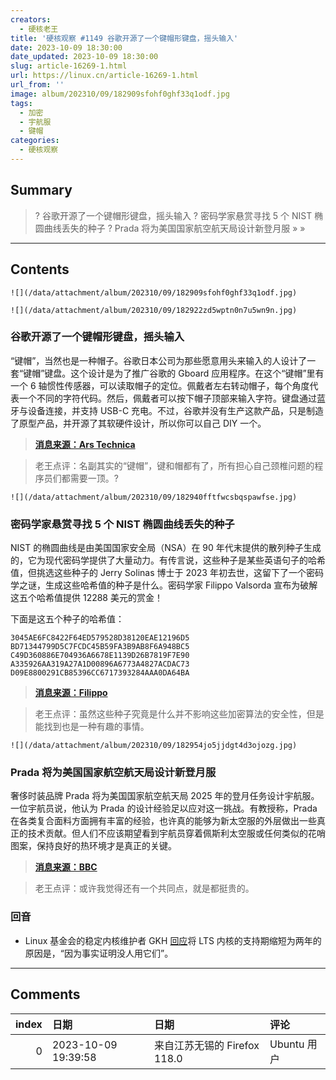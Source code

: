 ```yaml
---
creators:
  - 硬核老王
title: '硬核观察 #1149 谷歌开源了一个键帽形键盘，摇头输入'
date: 2023-10-09 18:30:00
date_updated: 2023-10-09 18:30:00
slug: article-16269-1.html
url: https://linux.cn/article-16269-1.html
url_from: ''
image: album/202310/09/182909sfohf0ghf33q1odf.jpg
tags:
  - 加密
  - 宇航服
  - 键帽
categories:
  - 硬核观察
---
```


## Summary

> ? 谷歌开源了一个键帽形键盘，摇头输入
> ? 密码学家悬赏寻找 5 个 NIST 椭圆曲线丢失的种子
> ? Prada 将为美国国家航空航天局设计新登月服
> » 
> »

***

<!-- more -->

## Contents

`![](/data/attachment/album/202310/09/182909sfohf0ghf33q1odf.jpg)`

`![](/data/attachment/album/202310/09/182922zd5wptn0n7u5wn9n.jpg)`

### 谷歌开源了一个键帽形键盘，摇头输入

“键帽”，当然也是一种帽子。谷歌日本公司为那些愿意用头来输入的人设计了一套“键帽”键盘。这个设计是为了推广谷歌的 Gboard 应用程序。在这个“键帽”里有一个 6 轴惯性传感器，可以读取帽子的定位。佩戴者左右转动帽子，每个角度代表一个不同的字符代码。然后，佩戴者可以按下帽子顶部来输入字符。键盘通过蓝牙与设备连接，并支持 USB-C 充电。不过，谷歌并没有生产这款产品，只是制造了原型产品，并开源了其软硬件设计，所以你可以自己 DIY 一个。

> 
> **[消息来源：Ars Technica](https://arstechnica.com/gadgets/2023/10/google-open-sourced-a-hat-shaped-like-a-giant-keycap-and-it-actually-types/)**
> 
> 
> 

> 
> 老王点评：名副其实的“键帽”，键和帽都有了，所有担心自己颈椎问题的程序员们都需要一顶。?
> 
> 
> 

`![](/data/attachment/album/202310/09/182940fftfwcsbqspawfse.jpg)`

### 密码学家悬赏寻找 5 个 NIST 椭圆曲线丢失的种子

NIST 的椭圆曲线是由美国国家安全局（NSA）在 90 年代末提供的散列种子生成的，它为现代密码学提供了大量动力。有传言说，这些种子是某些英语句子的哈希值，但挑选这些种子的 Jerry Solinas 博士于 2023 年初去世，这留下了一个密码学之谜，生成这些哈希值的种子是什么。密码学家 Filippo Valsorda 宣布为破解这五个哈希值提供 12288 美元的赏金！

下面是这五个种子的哈希值：

```shell
3045AE6FC8422F64ED579528D38120EAE12196D5
BD71344799D5C7FCDC45B59FA3B9AB8F6A948BC5
C49D360886E704936A6678E1139D26B7819F7E90
A335926AA319A27A1D00896A6773A4827ACDAC73
D09E8800291CB85396CC6717393284AAA0DA64BA
```

> 
> **[消息来源：Filippo](https://words.filippo.io/dispatches/seeds-bounty/)**
> 
> 
> 

> 
> 老王点评：虽然这些种子究竟是什么并不影响这些加密算法的安全性，但是能找到也是一种有趣的事情。
> 
> 
> 

`![](/data/attachment/album/202310/09/182954jo5jjdgt4d3ojozg.jpg)`

### Prada 将为美国国家航空航天局设计新登月服

奢侈时装品牌 Prada 将为美国国家航空航天局 2025 年的登月任务设计宇航服。一位宇航员说，他认为 Prada 的设计经验足以应对这一挑战。有教授称，Prada 在各类复合面料方面拥有丰富的经验，也许真的能够为新太空服的外层做出一些真正的技术贡献。但人们不应该期望看到宇航员穿着佩斯利太空服或任何类似的花哨图案，保持良好的热环境才是真正的关键。

> 
> **[消息来源：BBC](https://www.bbc.com/news/science-environment-67022619)**
> 
> 
> 

> 
> 老王点评：或许我觉得还有一个共同点，就是都挺贵的。
> 
> 
> 

### 回音

* Linux 基金会的稳定内核维护者 GKH [回应](https://news.ycombinator.com/item?id=37749846)将 LTS 内核的支持期缩短为两年的原因是，“因为事实证明没人用它们”。

***

## Comments

|   index | 日期                | 日期                                     | 评论                          |
|--------:|:--------------------|:-----------------------------------------|:------------------------------|
|       0 | 2023-10-09 19:39:58 | 来自江苏无锡的 Firefox 118.0|Ubuntu 用户 | Prada的魔咒：谁给我代言谁塌房 |

